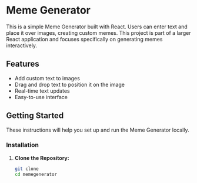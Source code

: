 # Meme Generator

This is a simple Meme Generator built with React. Users can enter text and place it over images, creating custom memes. This project is part of a larger React application and focuses specifically on generating memes interactively.

## Features

- Add custom text to images
- Drag and drop text to position it on the image
- Real-time text updates
- Easy-to-use interface

## Getting Started

These instructions will help you set up and run the Meme Generator locally.

### Installation

1. **Clone the Repository:**
   ```bash
   git clone 
   cd memegenerator
